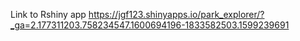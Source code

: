 Link to Rshiny app
https://jgf123.shinyapps.io/park_explorer/?_ga=2.177311203.758234547.1600694196-1833582503.1599239691

